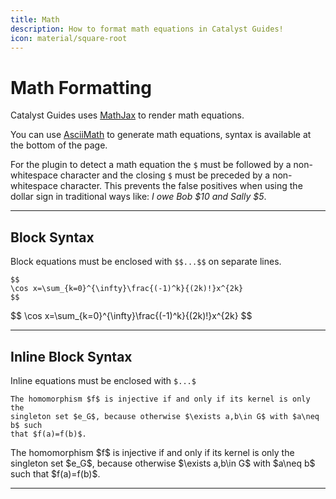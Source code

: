 ```yaml
---
title: Math
description: How to format math equations in Catalyst Guides!
icon: material/square-root
---
```


# Math Formatting

Catalyst Guides uses [MathJax](https://www.mathjax.org) to render math equations.

You can use [AsciiMath](https://asciimath.org) to generate math equations, syntax is available at the bottom of the page.

For the plugin to detect a math equation the `$` must be followed by a non-whitespace character and the closing `$` must be preceded by a non-whitespace character. This prevents the false positives when using the dollar sign in traditional ways like: *I owe Bob $10 and Sally $5*.

---

## Block Syntax

Block equations must be enclosed with `$$...$$` on separate lines.

```
$$
\cos x=\sum_{k=0}^{\infty}\frac{(-1)^k}{(2k)!}x^{2k}
$$
```

<div class="result" markdown>
$$
\cos x=\sum_{k=0}^{\infty}\frac{(-1)^k}{(2k)!}x^{2k}
$$
</div>

---

## Inline Block Syntax

Inline equations must be enclosed with `$...$`

```
The homomorphism $f$ is injective if and only if its kernel is only the
singleton set $e_G$, because otherwise $\exists a,b\in G$ with $a\neq b$ such
that $f(a)=f(b)$.
```

<div class="result" markdown>
The homomorphism $f$ is injective if and only if its kernel is only the
singleton set $e_G$, because otherwise $\exists a,b\in G$ with $a\neq b$ such
that $f(a)=f(b)$.
</div>

---
